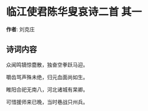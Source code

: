 # 临江使君陈华叟哀诗二首  其一

**作者**: 刘克庄

## 诗词内容

众闻鸣镝惊麕散，独奋空拳跃马迎。

嚼齿骂声殊未绝，归元血面尚如生。

睢阳合祀无南八，河北诸城有杲卿。

可惜援师来已晚，当时巷战只州兵。

